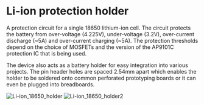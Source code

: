 # Li-ion protection holder
A protection circuit for a single 18650 lithium-ion cell. The circuit protects the battery from over-voltage (4.225V), under-voltage (3.2V), over-current discharge (~5A) and over-current charging (~5A). The protection thresholds depend on the choice of MOSFETs and the version of the AP9101C protection IC that is being used.

The device also acts as a battery holder for easy integration into various projects. The pin header holes are spaced 2.54mm apart which enables the holder to be soldered onto common perforated prototyping boards or it can even be plugged into breadboards.

![Li-ion_18650_holder](https://user-images.githubusercontent.com/47427510/145617636-917fd6c6-68fd-49e9-9372-ef5b05720296.png)
![Li-ion_18650_holder2](https://user-images.githubusercontent.com/47427510/145617644-c845fc97-d361-428e-b9f6-8ecbbc99542c.png)
